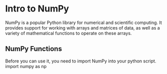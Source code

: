 # Intro to NumPy
NumPy is a popular Python library for numerical and scientific computing. It provides support for working with arrays and matrices of data, as well as a variety of mathematical functions to operate on these arrays. 

## NumPy Functions
Before you can use it, you need to import NumPy into your python script.
import numpy as np

